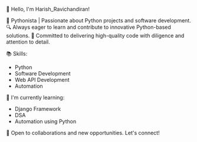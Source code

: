 👋 Hello, I'm Harish_Ravichandiran!

🐍 Pythonista | Passionate about Python projects and software development.
🔍 Always eager to learn and contribute to innovative Python-based solutions.
💼 Committed to delivering high-quality code with diligence and attention to detail.

📚 Skills:
- Python
- Software Development
- Web API Development 
- Automation

🌱 I'm currently learning:
- Django Framework
- DSA
- Automation using Python

🤝 Open to collaborations and new opportunities. Let's connect!

